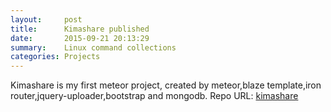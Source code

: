 ```yaml
---
layout:     post
title:      Kimashare published
date:       2015-09-21 20:13:29
summary:    Linux command collections
categories: Projects
---
```

Kimashare is my first meteor project, created by meteor,blaze template,iron router,jquery-uploader,bootstrap and mongodb.
Repo URL: [kimashare](https://github.com/sawima/kimashare)

